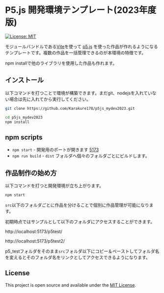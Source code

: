 # P5.js 開発環境テンプレート(2023年度版)

[![License: MIT](https://img.shields.io/badge/License-MIT-blue.svg)](https://opensource.org/licenses/MIT)

モジュールバンドルである[Vite](https://vitejs.dev/)を使って [p5.js](https://p5js.org) を使った作品が作れるようになるテンプレートです。複数の作品を一括管理できるのが本環境の特徴です。

npm installで他のライブラリを使用した作品も作れます。

## インストール

以下コマンドを打つことで環境が構築できます。まだgit、nodejsを入れていない場合は先に入れてから実行してください。

```sh
git clone https://github.com/Karakure178/p5js_mydev2023.git

cd p5js_mydev2023
npm install
```

## npm scripts

- `npm start` - 開発用のポートが開きます [5173](http://localhost:5173/)
- `npm run build` - `dist` フォルダへ個々のフォルダごとにビルドします。

## 作品制作の始め方
以下コマンドを打つと開発環境が立ち上がります。
```sh
npm start
```

`src`以下のフォルダごとに作品を分けることで個別に作品管理が可能になります。

初期時点ではサンプルとして以下のフォルダにアクセスすることができます。

http://localhost:5173/p5test/

http://localhost:5173/p5test2/


p5_testフォルダをそのまま`src`フォルダ以下にコピー＆ペーストしてフォルダ名を変えるとそのフォルダ名をリンクとしてアクセスできるようになります。


## License

This project is open source and available under the [MIT License](LICENSE).
